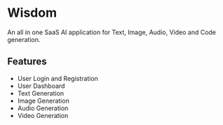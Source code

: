 # Wisdom

An all in one SaaS AI application for Text, Image, Audio, Video and Code generation.   

## Features

- User Login and Registration
- User Dashboard
- Text Generation
- Image Generation
- Audio Generation
- Video Generation

